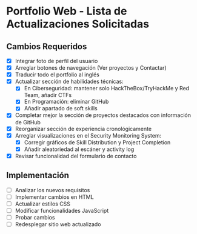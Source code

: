 # Portfolio Web - Lista de Actualizaciones Solicitadas

## Cambios Requeridos
- [x] Integrar foto de perfil del usuario
- [x] Arreglar botones de navegación (Ver proyectos y Contactar)
- [x] Traducir todo el portfolio al inglés
- [x] Actualizar sección de habilidades técnicas:
  - [x] En Ciberseguridad: mantener solo HackTheBox/TryHackMe y Red Team, añadir CTFs
  - [x] En Programación: eliminar GitHub
  - [x] Añadir apartado de soft skills
- [x] Completar mejor la sección de proyectos destacados con información de GitHub
- [x] Reorganizar sección de experiencia cronológicamente
- [x] Arreglar visualizaciones en el Security Monitoring System:
  - [x] Corregir gráficos de Skill Distribution y Project Completion
  - [x] Añadir aleatoriedad al escáner y activity log
- [x] Revisar funcionalidad del formulario de contacto

## Implementación
- [ ] Analizar los nuevos requisitos
- [ ] Implementar cambios en HTML
- [ ] Actualizar estilos CSS
- [ ] Modificar funcionalidades JavaScript
- [ ] Probar cambios
- [ ] Redesplegar sitio web actualizado
